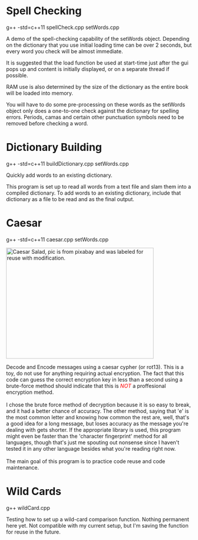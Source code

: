 # Spell Checking
g++ -std=c++11 spellCheck.cpp setWords.cpp

A demo of the spell-checking capability of the setWords object. Depending on the dictionary that you use initial loading time can be over 2 seconds, but every word you check will be almost immediate.

It is suggested that the load function be used at start-time just after the gui pops up and content is initially displayed, or on a separate thread if possible. 

RAM use is also determined by the size of the dictionary as the entire book will be loaded into memory.


You will have to do some pre-processing on these words as the setWords object only does a one-to-one check against the dictionary for spelling errors. Periods, camas and certain other punctuation symbols need to be removed before checking a word.

# Dictionary Building
g++ -std=c++11 buildDictionary.cpp setWords.cpp

Quickly add words to an existing dictionary. 

This program is set up to read all words from a text file and slam them into a compiled dictionary. 
To add words to an existing dictionary, include that dictionary as a file to be read and as the final output.

# Caesar
g++ -std=c++11 caesar.cpp setWords.cpp

<img src="https://encrypted-tbn0.gstatic.com/images?q=tbn:ANd9GcQny2VaGJLzgYvDjFdqL4pESFlhWOrPZPR3sbj00t25SN_1AmqQqA" alt="Caesar Salad, pic is from pixabay and was labeled for reuse with modification." width=400px height = 300px>

Decode and Encode messages using a caesar cypher (or rot13). This is a toy, do not use for anything requiring actual encryption. The fact that this code can guess the correct encryption key in less than a second using a brute-force method should indicate that this is <em style="color: red;">NOT</em> a proffesional encryption method. 
<br>
<br>
I chose the brute force method of decryption because it is so easy to break, and it had a better chance of accuracy. The other method, saying that 'e' is the most common letter and knowing how common the rest are, well, that's a good idea for a long message, but loses accuracy as the message you're dealing with gets shorter. If the appropriate library is used, this program might even be faster than the 'character fingerprint' method for all languages, though that's just me spouting out nonsense since I haven't tested it in any other language besides what you're reading right now.
<br>
<br>
The main goal of this program is to practice code reuse and code maintenance. 

# Wild Cards
g++ wildCard.cpp

Testing how to set up a wild-card comparison function. Nothing permanent here yet. Not compatible with my current setup, but I'm saving the function for reuse in the future.

